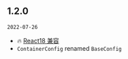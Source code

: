 ## 1.2.0

`2022-07-26`

- 🔥 [React18 兼容](https://github.com/ant-design/ant-design-charts/issues/1452)
- `ContainerConfig` renamed `BaseConfig`

